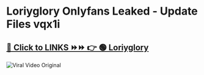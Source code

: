 
 # Loriyglory Onlyfans Leaked - Update Files vqx1i

## <h2><a href="https://clipsfans.com/Loriyglory&ref=git">🔗 Click to LINKS ⏩⏩ 👉 🟢 Loriyglory </a></h2>

<a href="https://clipsfans.com/Loriyglory&ref=git" rel="nofollow" data-target="animated-image.originalLink"><img src="https://i.ibb.co.com/xMMVF88/686577567.gif" alt="Viral Video Original" style="max-width: 100%; display: inline-block;" data-target="animated-image.originalImage"></a>


